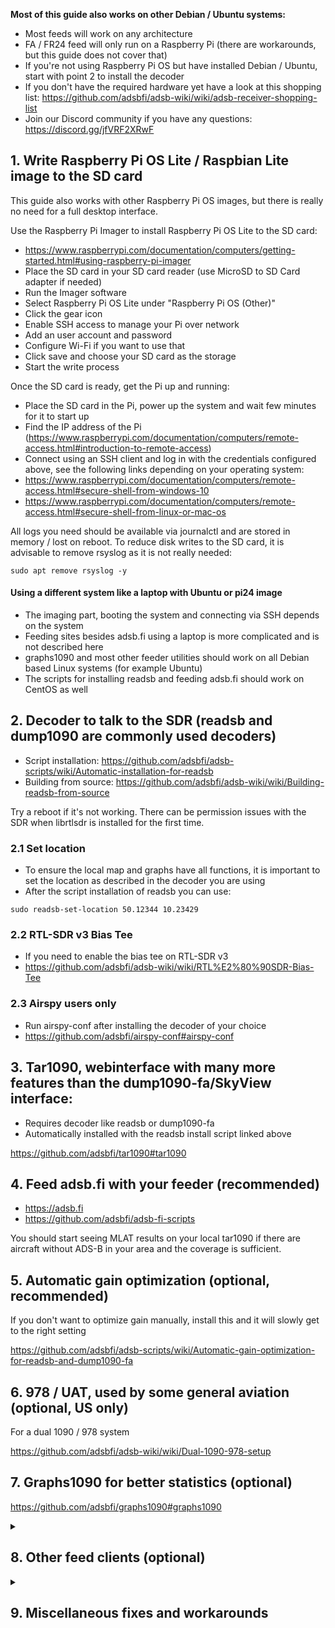 **Most of this guide also works on other Debian / Ubuntu systems:**
- Most feeds will work on any architecture 
- FA / FR24 feed will only run on a Raspberry Pi (there are workarounds, but this guide does not cover that)
- If you're not using Raspberry Pi OS but have installed Debian / Ubuntu, start with point 2 to install the decoder
- If you don't have the required hardware yet have a look at this shopping list: https://github.com/adsbfi/adsb-wiki/wiki/adsb-receiver-shopping-list
- Join our Discord community if you have any questions: https://discord.gg/jfVRF2XRwF


## 1. Write Raspberry Pi OS Lite / Raspbian Lite image to the SD card

This guide also works with other Raspberry Pi OS images, but there is really no need for a full desktop interface.

Use the Raspberry Pi Imager to install Raspberry Pi OS Lite to the SD card:
- https://www.raspberrypi.com/documentation/computers/getting-started.html#using-raspberry-pi-imager
- Place the SD card in your SD card reader (use MicroSD to SD Card adapter if needed)
- Run the Imager software
- Select Raspberry Pi OS Lite under "Raspberry Pi OS (Other)"
- Click the gear icon
- Enable SSH access to manage your Pi over network
- Add an user account and password
- Configure Wi-Fi if you want to use that
- Click save and choose your SD card as the storage
- Start the write process

Once the SD card is ready, get the Pi up and running:
- Place the SD card in the Pi, power up the system and wait few minutes for it to start up
- Find the IP address of the Pi (https://www.raspberrypi.com/documentation/computers/remote-access.html#introduction-to-remote-access)
- Connect using an SSH client and log in with the credentials configured above, see the following links depending on your operating system:
- https://www.raspberrypi.com/documentation/computers/remote-access.html#secure-shell-from-windows-10
- https://www.raspberrypi.com/documentation/computers/remote-access.html#secure-shell-from-linux-or-mac-os

All logs you need should be available via journalctl and are stored in memory / lost on reboot. 
To reduce disk writes to the SD card, it is advisable to remove rsyslog as it is not really needed:

 `sudo apt remove rsyslog -y`

#### Using a different system like a laptop with Ubuntu or pi24 image

- The imaging part, booting the system and connecting via SSH depends on the system
- Feeding sites besides adsb.fi using a laptop is more complicated and is not described here
- graphs1090 and most other feeder utilities should work on all Debian based Linux systems (for example Ubuntu)
- The scripts for installing readsb and feeding adsb.fi should work on CentOS as well


## 2. Decoder to talk to the SDR (readsb and dump1090 are commonly used decoders)

- Script installation: https://github.com/adsbfi/adsb-scripts/wiki/Automatic-installation-for-readsb
- Building from source: https://github.com/adsbfi/adsb-wiki/wiki/Building-readsb-from-source

Try a reboot if it's not working. There can be permission issues with the SDR when librtlsdr is installed for the first time.

### 2.1 Set location

- To ensure the local map and graphs have all functions, it is important to set the location as described in the decoder you are using
- After the script installation of readsb you can use:
```
sudo readsb-set-location 50.12344 10.23429
```

### 2.2 RTL-SDR v3 Bias Tee

- If you need to enable the bias tee on RTL-SDR v3
- https://github.com/adsbfi/adsb-wiki/wiki/RTL%E2%80%90SDR-Bias-Tee


### 2.3 Airspy users only

- Run airspy-conf after installing the decoder of your choice
- https://github.com/adsbfi/airspy-conf#airspy-conf


## 3. Tar1090, webinterface with many more features than the dump1090-fa/SkyView interface:

- Requires decoder like readsb or dump1090-fa
- Automatically installed with the readsb install script linked above

https://github.com/adsbfi/tar1090#tar1090


## 4. Feed adsb.fi with your feeder (recommended)

- https://adsb.fi
- https://github.com/adsbfi/adsb-fi-scripts

You should start seeing MLAT results on your local tar1090 if there are aircraft without ADS-B in your area and the coverage is sufficient.


## 5. Automatic gain optimization (optional, recommended)

If you don't want to optimize gain manually, install this and it will slowly get to the right setting

https://github.com/adsbfi/adsb-scripts/wiki/Automatic-gain-optimization-for-readsb-and-dump1090-fa


## 6. 978 / UAT, used by some general aviation (optional, US only)
For a dual 1090 / 978 system

https://github.com/adsbfi/adsb-wiki/wiki/Dual-1090-978-setup


## 7. Graphs1090 for better statistics (optional)

https://github.com/adsbfi/graphs1090#graphs1090


<details>
 <summary>
<h2>8. Other feed clients (optional)</h2>
</summary>

Specify a network Beast receiver IP 127.0.0.1 port 30005 (beast protocol).
Do not select DVB-T / USB / SDR input. It will interfere with the readsb decoder you already installed.

In case something stops working, just rerun the install script for readsb. It fixes common configuration errors with other feed clients.

### 8.1 Feed Flightaware (optional)

The steps below may look redundant, they are NOT. (there are issues with removing config files and them being not installed)
Execute all of them!
```
URL=""
dpkg --print-architecture | grep -qs -e armhf && URL="https://flightaware.com/adsb/piaware/files/packages/pool/piaware/f/flightaware-apt-repository/flightaware-apt-repository_1.1_all.deb"
wget -O /tmp/piaware-repo.deb "$URL"
sudo apt purge -y piaware-repository &>/dev/null
sudo rm -f /etc/apt/sources.list.d/piaware-*.list
sudo dpkg -i /tmp/piaware-repo.deb
sudo apt update
sudo apt install -y piaware
```


Once you are receiving aircraft on your local map for a couple of minutes, you can link it to your account if you're into that: https://flightaware.com/adsb/piaware/claim

See also: https://flightaware.com/adsb/piaware/install

If you're keen on keeping your stats, you'll need to use the feeder-id from the stats page you wish to retain and configure piaware to use that ID: https://discussions.flightaware.com/t/for-beginners-how-to-get-back-existing-station-number-in-a-fresh-install/30981/

Note that only armhf is supported by Flightaware. (Unsupported: aarch64, x86_64 (amd64) etc.)

### 8.2 Feed FR24 (optional)

- It is recommended to install and update FR24 without using their Debian package
- fr24feed package autoupdate has broken receivers on multiple occasions in the past
- This install script only utilizes the binary from them and removes the auto updater and unnecessary scripts, which are not required when running standalone / readsb decoder.
- FR24 MLAT does not work on Raspberry Pi, they recommend disabling it
```
sudo bash -c "$(wget -O - https://github.com/adsbfi/adsb-scripts/raw/master/fr24-nopackage.sh)"
```

Note that only armhf is supported by FR24. (Unsupported: aarch64, x86_64 (amd64) etc.)

- Configuration can be done using this command (not necessary when updating).
```
sudo fr24feed --signup; sudo systemctl restart fr24feed
```

- Choose the following options (for others it is up to you to decide)
```
Would you like to use autoconfig $:
no

Step 1.3 - Would you like to participate in MLAT calculations? (yes/no)$:
no

Step 4.1 - Receiver selection:
Enter your receiver type (1-7)$:
4 ModeS Beast (USB/Network)

Step 4.2 - Please select connection type:
Enter your connection type (1-2)$:
1 (Network)

Step 4.3A - Please enter your receiver's IP address/hostname (127.0.0.1 is correct for everyone, means same computer)
127.0.0.1

Step 4.3B - Please enter your receiver's data port number
30005

Step 5.1 - Would you like to enable RAW data feed on port 30334 (yes/no)$:
no

Step 5.2 - Would you like to enable Basestation data feed on port 30003 (yes/no)$:
no

Step 6 - Please select desired logfile mode:
0

```
- If your tar1090 / dump1090-fa map is no longer working, it's likely due to a configuration error. The easiest way to fix this is by running the automatic installation script mentioned earlier on this page to install readsb. These scripts will help fix the configuration.

- Check status / logs:
```
sudo fr24feed-status
sudo journalctl -u fr24feed --no-pager
```

- Disabling / removing fr24feed:
```
sudo systemctl disable --now fr24feed
```

</details>

<details>
 <summary>
<h2>9. Miscellaneous fixes and workarounds</h2>
 </summary>
<details>

### 9.1 Potential workaround for losing network connectivity due to dhcpcd / Wi-Fi:
- [[Raspbian dropping off the network potential workaround]]

### 9.2 Static IP address
- [[Static IP]]

### 9.3 Fix for Pihole websites not working:
```
echo 'server.modules += ("mod_alias")' | sudo tee /etc/lighttpd/external.conf
sudo systemctl restart lighttpd
```

### 9.4 Disabling IPv6 (for IPv6 issues)
```
sudo tee /etc/sysctl.d/08-disable-ipv6.conf <<EOF
# disable IPv6
#
net.ipv6.conf.all.disable_ipv6 = 1
EOF
sudo reboot
```
</details>
